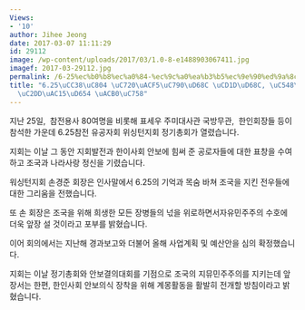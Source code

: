 ```yaml
---
Views:
- '10'
author: Jihee Jeong
date: 2017-03-07 11:11:29
id: 29112
image: /wp-content/uploads/2017/03/1.0-8-e1488903067411.jpg
imagef: 2017-03-29112.jpg
permalink: /6-25%ec%b0%b8%ec%a0%84-%ec%9c%a0%ea%b3%b5%ec%9e%90%ed%9a%8c-%ec%b4%9d%ed%9a%8c-%ec%95%88%eb%b3%b4%ec%9d%98%ec%8b%9d%ea%b0%95%ed%99%94-%ea%b2%b0%ec%9d%98/
title: "6.25\uCC38\uC804 \uC720\uACF5\uC790\uD68C \uCD1D\uD68C, \uC548\uBCF4\uC758\
  \uC2DD\uAC15\uD654 \uACB0\uC758"
---
```


지난 25일,  참전용사 80여명을 비롯해 표세우 주미대사관 국방무관,  한인회장들 등이 참석한 가운데 6.25참전 유공자회 위싱턴지회 정기총회가 열렸습니다.

지회는 이날 그 동안 지회발전과 한이사회 안보에 힘써 준 공로자들에 대한 표창을 수여하고 조국과 나라사랑 정신을 기렸습니다.

워싱턴지회 손경준 회장은 인사말에서 6.25의 기억과 목숨 바쳐 조국을 지킨 전우들에 대한 그리움을 전했습니다.

또 손 회장은 조국을 위해 희생한 모든 장병들의 넋을 위로하면서자유민주주의 수호에 더욱 앞장 설 것이라고 포부를 밝혔습니다.

이어 회의에서는 지난해 경과보고와 더불어 올해 사업계획 및 예산안을 심의 확정했습니다.

지회는 이날 정기총회와 안보결의대회를 기점으로 조국의 지뮤민주주의를 지키는데 앞장서는 한편, 한인사회 안보의식 장착을 위해 계몽활동을 활발히 전개할 방침이라고 밝혔습니다.